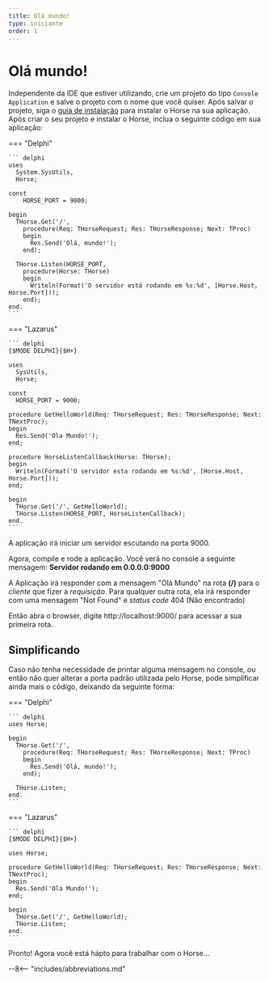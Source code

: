 ```yaml
---
title: Olá mundo!
type: iniciante
order: 1
---
```


# Olá mundo!

Independente da IDE que estiver utilizando, crie um projeto do tipo `Console Application` e salve o projeto com o nome que você quiser. Após salvar o projeto, siga o 
[guia de instalação](../installation) para instalar o Horse na sua aplicação. Após criar o seu projeto e instalar o Horse, inclua o seguinte código em sua aplicação:

===  "Delphi"

    ``` delphi
    uses 
      System.SysUtils, 
      Horse;

    const
        HORSE_PORT = 9000;

    begin
      THorse.Get('/',
        procedure(Req: THorseRequest; Res: THorseResponse; Next: TProc)
        begin
          Res.Send('Olá, mundo!');
        end);

      THorse.Listen(HORSE_PORT,
        procedure(Horse: THorse)
        begin
          Writeln(Format('O servidor está rodando em %s:%d', [Horse.Host, Horse.Port]));
        end);
    end.
    ```

===  "Lazarus"

    ``` delphi
    {$MODE DELPHI}{$H+}

    uses
      SysUtils,
      Horse;

    const
      HORSE_PORT = 9000;

    procedure GetHelloWorld(Req: THorseRequest; Res: THorseResponse; Next: TNextProc);
    begin
      Res.Send('Ola Mundo!');
    end;

    procedure HorseListenCallback(Horse: THorse);
    begin
      Writeln(Format('O servidor esta rodando em %s:%d', [Horse.Host, Horse.Port]));
    end;

    begin
      THorse.Get('/', GetHelloWorld);
      THorse.Listen(HORSE_PORT, HorseListenCallback);
    end. 
    ```

A aplicação irá iniciar um servidor escutando na porta 9000.

Agora, compile e rode a aplicação. Você verá no console a seguinte mensagem: **Servidor rodando em 0.0.0.0:9000**

A Aplicação irá responder com a mensagem "Olá Mundo" na rota **(/)** para o *cliente* que fizer a *requisição*. Para qualquer outra rota, ela irá responder com uma mensagem "Not Found" e *status code* 404 (Não encontrado)

Então abra o browser, digite http://localhost:9000/ para acessar a sua primeira rota.

## Simplificando

Caso não tenha necessidade de printar alguma mensagem no console, ou então não quer alterar a porta padrão utilizada pelo Horse, pode simplificar ainda mais o código, deixando da seguinte forma:

===  "Delphi"

    ``` delphi
    uses Horse;

    begin
      THorse.Get('/',
        procedure(Req: THorseRequest; Res: THorseResponse; Next: TProc)
        begin
          Res.Send('Olá, mundo!');
        end);

      THorse.Listen;
    end.
    ```

===  "Lazarus"

    ``` delphi
    {$MODE DELPHI}{$H+}

    uses Horse;

    procedure GetHelloWorld(Req: THorseRequest; Res: THorseResponse; Next: TNextProc);
    begin
      Res.Send('Ola Mundo!');
    end;

    begin
      THorse.Get('/', GetHelloWorld);
      THorse.Listen;
    end. 
    ```

Pronto! Agora você está hápto para trabalhar com o Horse...

--8<-- "includes/abbreviations.md"